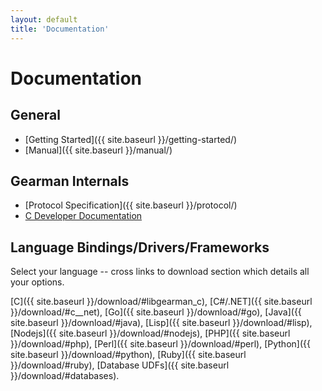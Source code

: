 ```yaml
---
layout: default
title: 'Documentation'
---
```


# Documentation

## General

 * [Getting Started]({{ site.baseurl }}/getting-started/)
 * [Manual]({{ site.baseurl }}/manual/)

## Gearman Internals

 * [Protocol Specification]({{ site.baseurl }}/protocol/)
 * [C Developer Documentation](http://gearman.org/docs/dev/)

## Language Bindings/Drivers/Frameworks

Select your language -- cross links to download section which details all
your options.

[C]({{ site.baseurl }}/download/#libgearman_c),
[C#/.NET]({{ site.baseurl }}/download/#c__net),
[Go]({{ site.baseurl }}/download/#go),
[Java]({{ site.baseurl }}/download/#java),
[Lisp]({{ site.baseurl }}/download/#lisp),
[Nodejs]({{ site.baseurl }}/download/#nodejs),
[PHP]({{ site.baseurl }}/download/#php),
[Perl]({{ site.baseurl }}/download/#perl),
[Python]({{ site.baseurl }}/download/#python),
[Ruby]({{ site.baseurl }}/download/#ruby),
[Database UDFs]({{ site.baseurl }}/download/#databases).
